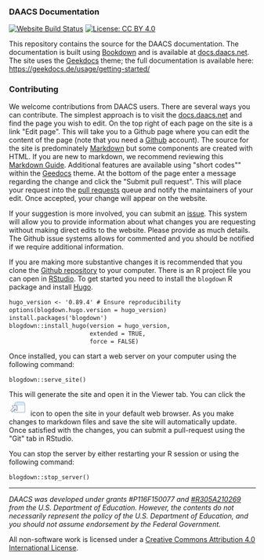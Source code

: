 ### DAACS Documentation


[![Website Build Status](https://github.com/DAACS/documentation/actions/workflows/blogdown.yaml/badge.svg)](https://github.com/DAACS/documentation/actions)
[![License: CC BY 4.0](https://img.shields.io/badge/License-CC_BY_4.0-lightgrey.svg)](https://creativecommons.org/licenses/by/4.0/)

This repository contains the source for the DAACS documentation. The documentation is built using [Bookdown](https://bookdown.org/yihui/bookdown/) and is available at [docs.daacs.net](https://docs.daacs.net). The site uses the [Geekdocs](https://geekdocs.de) theme; the full documentation is available here: https://geekdocs.de/usage/getting-started/

### Contributing

We welcome contributions from DAACS users. There are several ways you can contribute. The simplest approach is to visit the [docs.daacs.net](https://docs.daacs.net) and find the page you wish to edit. On the top right of each page on the site is a link "Edit page". This will take you to a Github page where you can edit the content of the page (note that you need a [Github](https://github.com) account). The source for the site is predominately [Markdown](https://www.markdownguide.org) but some components are created with HTML. If you are new to markdown, we recommend reviewing this [Markdown Guide](https://www.markdownguide.org). Additional features are available using "short codes"" within the [Geedocs](https://geekdocs.de/usage/getting-started/) theme. At the bottom of the page enter a message regarding the change and click the "Submit pull request". This will place your request into the [pull requests](https://github.com/DAACS/documentation/pulls) queue and notify the maintainers of your edit. Once accepted, your change will appear on the website.

If your suggestion is more involved, you can submit an [issue](https://github.com/DAACS/documentation/issues). This system will allow you to provide information about what changes you are requesting without making direct edits to the website. Please provide as much details. The Github issue systems allows for commented and you should be notified if we require additional information.

If you are making more substantive changes it is recommended that you clone the [Github repository](https://github.com/DAACS/documentation) to your computer. There is an R project file you can open in [RStudio](https://rstudio.com). To get started you need to install the `blogdown` R package and install [Hugo](https://gohugo.io).

```
hugo_version <- '0.89.4' # Ensure reproducibility
options(blogdown.hugo.version = hugo_version)
install.packages('blogdown')
blogdown::install_hugo(version = hugo_version,
					   extended = TRUE,
					   force = FALSE)
```

Once installed, you can start a web server on your computer using the following command:

```
blogdown::serve_site()
```

This will generate the site and open it in the Viewer tab. You can click the ![open in browser](/static/images/open_in_browser.png) icon to open the site in your default web browser. As you make changes to markdown files and save the site will automatically update. Once satisfied with the changes, you can submit a pull-request using the "Git" tab in RStudio.

You can stop the server by either restarting your R session or using the following command:

```
blogdown::stop_server()
```


________________________________________________________________________________

*DAACS was developed under grants #P116F150077 and [#R305A210269](https://ies.ed.gov/funding/grantsearch/details.asp?ID=4549) from the U.S. Department of Education. However, the contents do not necessarily represent the policy of the U.S. Department of Education, and you should not assume endorsement by the Federal Government.*

All non-software work is licensed under a [Creative Commons Attribution 4.0 International License](http://creativecommons.org/licenses/by/4.0/).
